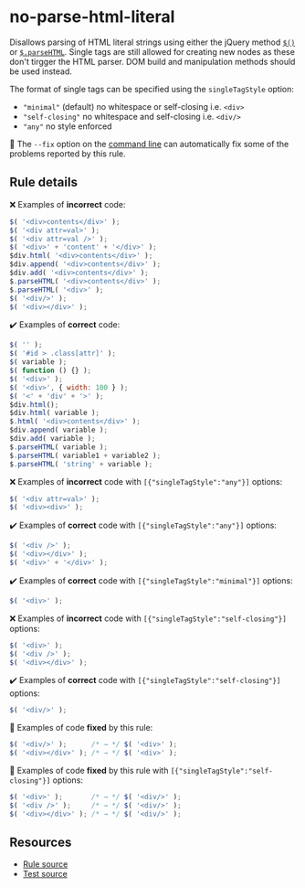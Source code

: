 # no-parse-html-literal

Disallows parsing of HTML literal strings using either the jQuery method [`$()`](https://api.jquery.com/jquery/) or [`$.parseHTML`](https://api.jquery.com/jQuery.parseHTML/). Single tags are still allowed for creating new nodes as these don't tirgger the HTML parser. DOM build and manipulation methods should be used instead.

The format of single tags can be specified using the `singleTagStyle` option:
* `"minimal"` (default) no whitespace or self-closing i.e. `<div>`
* `"self-closing"` no whitespace and self-closing i.e. `<div/>`
* `"any"` no style enforced

🔧 The `--fix` option on the [command line](https://eslint.org/docs/user-guide/command-line-interface#fixing-problems) can automatically fix some of the problems reported by this rule.

## Rule details

❌ Examples of **incorrect** code:
```js
$( '<div>contents</div>' );
$( '<div attr=val>' );
$( '<div attr=val />' );
$( '<div>' + 'content' + '</div>' );
$div.html( '<div>contents</div>' );
$div.append( '<div>contents</div>' );
$div.add( '<div>contents</div>' );
$.parseHTML( '<div>contents</div>' );
$.parseHTML( '<div>' );
$( '<div/>' );
$( '<div></div>' );
```

✔️ Examples of **correct** code:
```js
$( '' );
$( '#id > .class[attr]' );
$( variable );
$( function () {} );
$( '<div>' );
$( '<div>', { width: 100 } );
$( '<' + 'div' + '>' );
$div.html();
$div.html( variable );
$.html( '<div>contents</div>' );
$div.append( variable );
$div.add( variable );
$.parseHTML( variable );
$.parseHTML( variable1 + variable2 );
$.parseHTML( 'string' + variable );
```

❌ Examples of **incorrect** code with `[{"singleTagStyle":"any"}]` options:
```js
$( '<div attr=val>' );
$( '<div><div>' );
```

✔️ Examples of **correct** code with `[{"singleTagStyle":"any"}]` options:
```js
$( '<div />' );
$( '<div></div>' );
$( '<div>' + '</div>' );
```

✔️ Examples of **correct** code with `[{"singleTagStyle":"minimal"}]` options:
```js
$( '<div>' );
```

❌ Examples of **incorrect** code with `[{"singleTagStyle":"self-closing"}]` options:
```js
$( '<div>' );
$( '<div />' );
$( '<div></div>' );
```

✔️ Examples of **correct** code with `[{"singleTagStyle":"self-closing"}]` options:
```js
$( '<div/>' );
```

🔧 Examples of code **fixed** by this rule:
```js
$( '<div/>' );      /* → */ $( '<div>' );
$( '<div></div>' ); /* → */ $( '<div>' );
```

🔧 Examples of code **fixed** by this rule with `[{"singleTagStyle":"self-closing"}]` options:
```js
$( '<div>' );       /* → */ $( '<div/>' );
$( '<div />' );     /* → */ $( '<div/>' );
$( '<div></div>' ); /* → */ $( '<div/>' );
```

## Resources

* [Rule source](/src/rules/no-parse-html-literal.js)
* [Test source](/tests/rules/no-parse-html-literal.js)
